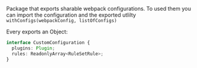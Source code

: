 Package that exports sharable webpack configurations.
To used them you can import the configuration and the exported utlilty `withConfigs(webpackConfig, listOfConfigs)`

Every exports an Object:

```ts
interface CustomConfiguration {
  plugins: Plugin;
  rules: ReadonlyArray<RuleSetRule>;
}
```
